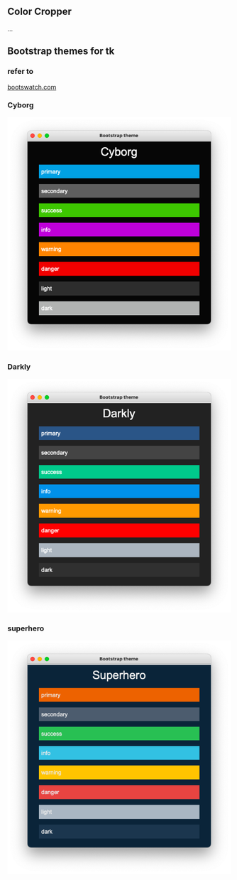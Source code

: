 
## Color Cropper

...

## Bootstrap themes for tk

### refer to

[bootswatch.com](https://bootswatch.com/)

### Cyborg

![cyborg](cyborg.png)

### Darkly

![darkly](darkly.png)

### superhero

![superhero](superhero.png)